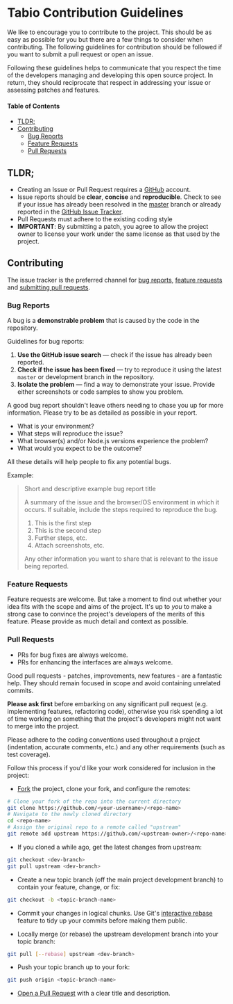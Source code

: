 # Tabio Contribution Guidelines

We like to encourage you to contribute to the project. This should be as easy as possible for you but there are a few things to consider when contributing.
The following guidelines for contribution should be followed if you want to submit a pull request or open an issue.

Following these guidelines helps to communicate that you respect the time of the developers managing and developing this open source project.
In return, they should reciprocate that respect in addressing your issue or assessing patches and features.

#### Table of Contents

- [TLDR;](#tldr)
- [Contributing](#contributing)
  - [Bug Reports](#bugs)
  - [Feature Requests](#features)
  - [Pull Requests](#pull-requests)

<a name="tldr"></a>
## TLDR;

- Creating an Issue or Pull Request requires a [GitHub](http://github.com) account.
- Issue reports should be **clear**, **concise** and **reproducible**. Check to see if your issue has already been resolved in the [master](https://github.com/colebemis/tabio/tree/master) branch or already reported in the [GitHub Issue Tracker](https://github.com/colebemis/tabio/issues).
- Pull Requests must adhere to the existing coding style
- **IMPORTANT**: By submitting a patch, you agree to allow the project owner to license your work under the same license as that used by the project.

<a name="contributing"></a>
## Contributing

The issue tracker is the preferred channel for [bug reports](#bugs),
[feature requests](#features) and [submitting pull
requests](#pull-requests).

<a name="bugs"></a>
### Bug Reports

A bug is a **demonstrable problem** that is caused by the code in the repository.

Guidelines for bug reports:

1. **Use the GitHub issue search** &mdash; check if the issue has already been reported.
2. **Check if the issue has been fixed** &mdash; try to reproduce it using the latest `master` or development branch in the repository.
3. **Isolate the problem** &mdash; find a way to demonstrate your issue. Provide either screenshots or code samples to show you problem.

A good bug report shouldn't leave others needing to chase you up for more information. Please try to be as detailed as possible in your report.

- What is your environment?
- What steps will reproduce the issue?
- What browser(s) and/or Node.js versions experience the problem?
- What would you expect to be the outcome?

All these details will help people to fix any potential bugs.

Example:

> Short and descriptive example bug report title
>
> A summary of the issue and the browser/OS environment in which it occurs. If suitable, include the steps required to reproduce the bug.
>
> 1. This is the first step
> 2. This is the second step
> 3. Further steps, etc.
> 4. Attach screenshots, etc.
>
> Any other information you want to share that is relevant to the issue being reported.

<a name="features"></a>
### Feature Requests

Feature requests are welcome. But take a moment to find out whether your idea fits with the scope and aims of the project.
It's up to *you* to make a strong case to convince the project's developers of the merits of this feature.
Please provide as much detail and context as possible.

<a name="pull-requests"></a>
### Pull Requests

- PRs for bug fixes are always welcome.
- PRs for enhancing the interfaces are always welcome.

Good pull requests - patches, improvements, new features - are a fantastic help.
They should remain focused in scope and avoid containing unrelated commits.

**Please ask first** before embarking on any significant pull request (e.g. implementing features, refactoring code),
otherwise you risk spending a lot of time working on something that the project's developers might not want to merge into the project.

Please adhere to the coding conventions used throughout a project (indentation, accurate comments, etc.) and any other requirements (such as test coverage).

Follow this process if you'd like your work considered for inclusion in the project:

* [Fork](http://help.github.com/fork-a-repo/) the project, clone your fork, and configure the remotes:

```bash
# Clone your fork of the repo into the current directory
git clone https://github.com/<your-username>/<repo-name>
# Navigate to the newly cloned directory
cd <repo-name>
# Assign the original repo to a remote called "upstream"
git remote add upstream https://github.com/<upstream-owner>/<repo-name>
```

* If you cloned a while ago, get the latest changes from upstream:

```bash
git checkout <dev-branch>
git pull upstream <dev-branch>
```

* Create a new topic branch (off the main project development branch) to contain your feature, change, or fix:

```bash
git checkout -b <topic-branch-name>
```

* Commit your changes in logical chunks. Use Git's [interactive rebase](https://help.github.com/articles/interactive-rebase) feature to tidy up your commits before making them public.

* Locally merge (or rebase) the upstream development branch into your topic branch:

```bash
git pull [--rebase] upstream <dev-branch>
```

* Push your topic branch up to your fork:

```bash
git push origin <topic-branch-name>
```

* [Open a Pull Request](https://help.github.com/articles/using-pull-requests/) with a clear title and description.
